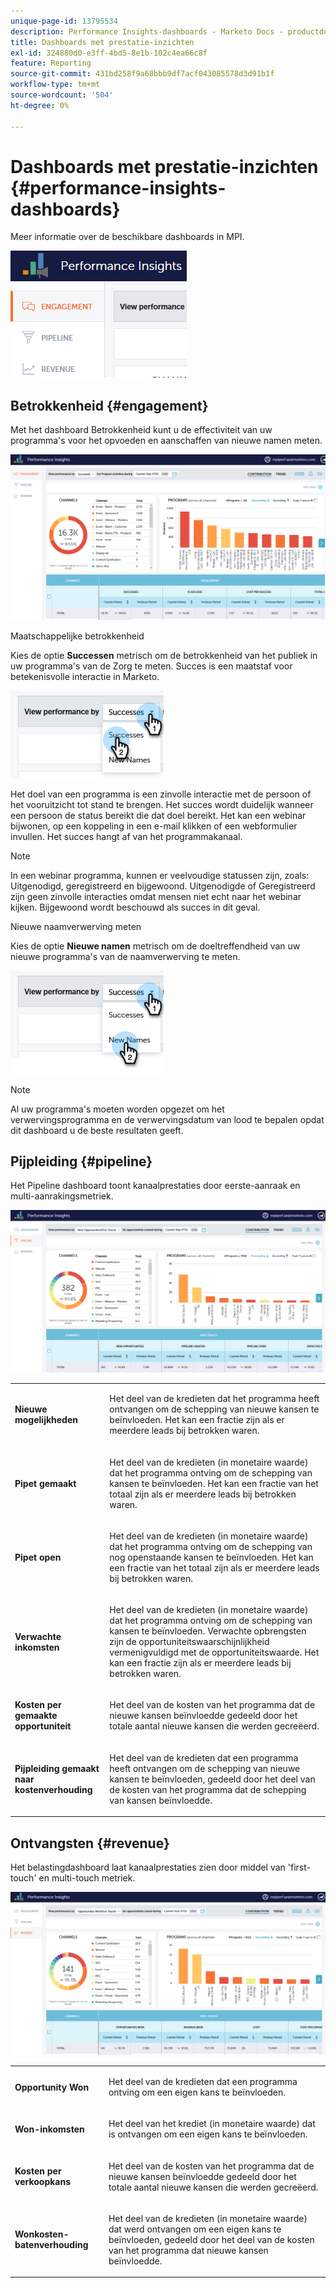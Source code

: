 ```yaml
---
unique-page-id: 13795534
description: Performance Insights-dashboards - Marketo Docs - productdocumentatie
title: Dashboards met prestatie-inzichten
exl-id: 324880d0-e3ff-4bd5-8e1b-102c4ea66c8f
feature: Reporting
source-git-commit: 431bd258f9a68bbb9df7acf043085578d3d91b1f
workflow-type: tm+mt
source-wordcount: '504'
ht-degree: 0%

---
```


# Dashboards met prestatie-inzichten {#performance-insights-dashboards}

Meer informatie over de beschikbare dashboards in MPI.

![](assets/1-4.png)

## Betrokkenheid {#engagement}

Met het dashboard Betrokkenheid kunt u de effectiviteit van uw programma&#39;s voor het opvoeden en aanschaffen van nieuwe namen meten.

![](assets/two-3.png)

Maatschappelijke betrokkenheid

Kies de optie **Successen** metrisch om de betrokkenheid van het publiek in uw programma&#39;s van de Zorg te meten. Succes is een maatstaf voor betekenisvolle interactie in Marketo.

![](assets/3-4.png)

Het doel van een programma is een zinvolle interactie met de persoon of het vooruitzicht tot stand te brengen. Het succes wordt duidelijk wanneer een persoon de status bereikt die dat doel bereikt. Het kan een webinar bijwonen, op een koppeling in een e-mail klikken of een webformulier invullen. Het succes hangt af van het programmakanaal.

>[!NOTE]
>
>In een webinar programma, kunnen er veelvoudige statussen zijn, zoals: Uitgenodigd, geregistreerd en bijgewoond. Uitgenodigde of Geregistreerd zijn geen zinvolle interacties omdat mensen niet echt naar het webinar kijken. Bijgewoond wordt beschouwd als succes in dit geval.

Nieuwe naamverwerving meten

Kies de optie **Nieuwe namen** metrisch om de doeltreffendheid van uw nieuwe programma&#39;s van de naamverwerving te meten.

![](assets/4-3.png)

>[!NOTE]
>
>Al uw programma&#39;s moeten worden opgezet om het verwervingsprogramma en de verwervingsdatum van lood te bepalen opdat dit dashboard u de beste resultaten geeft.

## Pijpleiding {#pipeline}

Het Pipeline dashboard toont kanaalprestaties door eerste-aanraak en multi-aanrakingsmetriek.

![](assets/five-1.png)

<table> 
 <tbody> 
  <tr> 
   <td><p><strong>Nieuwe mogelijkheden</strong></p></td> 
   <td><p>Het deel van de kredieten dat het programma heeft ontvangen om de schepping van nieuwe kansen te beïnvloeden. Het kan een fractie zijn als er meerdere leads bij betrokken waren.</p></td> 
  </tr> 
  <tr> 
   <td><p><strong>Pipet gemaakt</strong></p></td> 
   <td><p>Het deel van de kredieten (in monetaire waarde) dat het programma ontving om de schepping van kansen te beïnvloeden. Het kan een fractie van het totaal zijn als er meerdere leads bij betrokken waren.</p></td> 
  </tr> 
  <tr> 
   <td><p><strong>Pipet open</strong></p></td> 
   <td><p>Het deel van de kredieten (in monetaire waarde) dat het programma ontving om de schepping van nog openstaande kansen te beïnvloeden. Het kan een fractie van het totaal zijn als er meerdere leads bij betrokken waren.</p></td> 
  </tr> 
  <tr> 
   <td><p><strong>Verwachte inkomsten</strong></p></td> 
   <td><p>Het deel van de kredieten (in monetaire waarde) dat het programma ontving om de schepping van kansen te beïnvloeden. Verwachte opbrengsten zijn de opportuniteitswaarschijnlijkheid vermenigvuldigd met de opportuniteitswaarde. Het kan een fractie zijn als er meerdere leads bij betrokken waren.</p></td> 
  </tr> 
  <tr> 
   <td><p><strong>Kosten per gemaakte opportuniteit</strong></p></td> 
   <td><p>Het deel van de kosten van het programma dat de nieuwe kansen beïnvloedde gedeeld door het totale aantal nieuwe kansen die werden gecreëerd.</p></td> 
  </tr> 
  <tr> 
   <td><p><strong>Pijpleiding gemaakt naar kostenverhouding</strong></p></td> 
   <td><p>Het deel van de kredieten dat een programma heeft ontvangen om de schepping van nieuwe kansen te beïnvloeden, gedeeld door het deel van de kosten van het programma dat de schepping van kansen beïnvloedde.</p></td> 
  </tr> 
 </tbody> 
</table>

## Ontvangsten {#revenue}

Het belastingdashboard laat kanaalprestaties zien door middel van &#39;first-touch&#39; en multi-touch metriek.

![](assets/six-1.png)

<table> 
 <tbody> 
  <tr> 
   <td><p><strong>Opportunity Won</strong></p></td> 
   <td><p>Het deel van de kredieten dat een programma ontving om een eigen kans te beïnvloeden.</p></td> 
  </tr> 
  <tr> 
   <td><p><strong>Won-inkomsten</strong></p></td> 
   <td><p>Het deel van het krediet (in monetaire waarde) dat is ontvangen om een eigen kans te beïnvloeden.</p></td> 
  </tr> 
  <tr> 
   <td><p><strong>Kosten per verkoopkans</strong></p></td> 
   <td><p>Het deel van de kosten van het programma dat de nieuwe kansen beïnvloedde gedeeld door het totale aantal nieuwe kansen die werden gecreëerd.</p></td> 
  </tr> 
  <tr> 
   <td><p><strong>Wonkosten-batenverhouding</strong></p></td> 
   <td><p>Het deel van de kredieten (in monetaire waarde) dat werd ontvangen om een eigen kans te beïnvloeden, gedeeld door het deel van de kosten van het programma dat nieuwe kansen beïnvloedde.</p></td> 
  </tr> 
 </tbody> 
</table>
